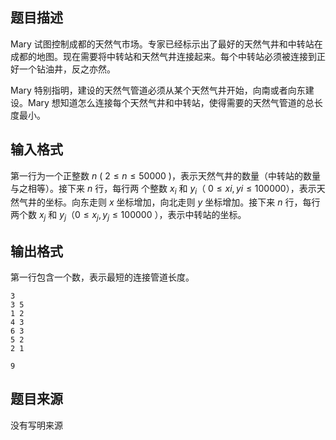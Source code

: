 ## 题目描述

Mary 试图控制成都的天然气市场。专家已经标示出了最好的天然气井和中转站在成都的地图。现在需要将中转站和天然气井连接起来。每个中转站必须被连接到正好一个钻油井，反之亦然。

Mary 特别指明，建设的天然气管道必须从某个天然气井开始，向南或者向东建设。Mary 想知道怎么连接每个天然气井和中转站，使得需要的天然气管道的总长度最小。

## 输入格式

第一行为一个正整数 $n$ ( $2 \le n \le 50000$ )，表示天然气井的数量（中转站的数量与之相等）。接下来 $n$ 行，每行两
个整数 $x_i$ 和 $y_i$（ $0 \le xi,yi \le 100000$），表示天然气井的坐标。向东走则 $x$ 坐标增加，向北走则 $y$ 坐标增加。接下来 $n$ 行，每行两个数 $x_j$ 和 $y_j$（$0 \le x_j ,y_j \le 100000$ ），表示中转站的坐标。

## 输出格式

第一行包含一个数，表示最短的连接管道长度。

```input1
3
3 5
1 2
4 3
6 3
5 2
2 1
```

```output1
9
```

## 题目来源

没有写明来源


